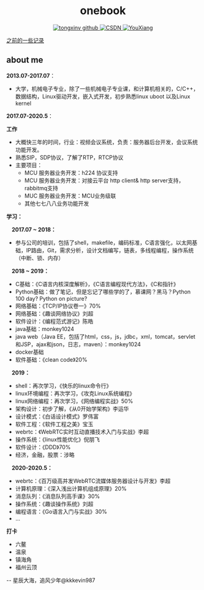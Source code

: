 <h1 align="center">
    onebook
</h1>

<p align="center">
  <a href="https://github.com/TongxinV">
    <img alt="tongxinv github" src="https://img.shields.io/badge/author-TongxinV-green.svg">
  </a>
  
  <a href="http://blog.csdn.net/tongxinv">
    <img alt="CSDN" src="https://img.shields.io/badge/CSDN-%E5%8D%9A%E5%AE%A2-ff69b4.svg">
  </a>
  
  <a href="mailto:kkkevin987@aliyun.com">
    <img src="https://img.shields.io/badge/%20kkkevin987@aliyun.com-Chat-blue.svg" alt="YouXiang">
  </a>
  
</p>

[之前的一些记录](https://github.com/TongxinV/oneBook)

about me
---
**2013.07-2017.07**：

  * 大学，机械电子专业，除了一些机械电子专业课，和计算机相关的，C/C++，数据结构，Linux驱动开发，嵌入式开发，初步熟悉linux uboot 以及Linux kernel

**2017.07-2020.5**：

**工作**

  * 大概快三年的时间，行业：视频会议系统，负责：服务器后台开发，会议系统功能开发。
  * 熟悉SIP，SDP协议，了解了RTP，RTCP协议
  * 主要项目：
    - MCU 服务器业务开发：h224 协议支持
    - MCU 服务器业务开发：对接云平台 http client& http server支持，rabbitmq支持
    - MUC 服务器业务开发：MCU业务级联
    - 其他七七八八业务功能开发
    
**学习：**

&emsp;**2017.07 ~ 2018：**
    
  * 参与公司的培训，包括了shell，makefile，编码标准，C语言强化，以太网基础，IP路由，Git，需求分析，设计文档编写，链表，多线程编程，操作系统（中断、锁、内存）
  
&emsp;**2018 ~ 2019：**
  
  * C基础：《C语言内核深度解析》，《C语言编程现代方法》，《C和指针》
  * Python基础：做了笔记，但是忘记了哪些学的了，慕课网？黑马？Python 100 day? Python on picture?
  * 网络基础：《TCP/IP协议卷一》70%
  * 网络基础：《趣谈网络协议》刘超
  * 软件设计：《编程范式游记》陈皓
  * java基础：monkey1024
  * java web（Java EE，包括了html，css，js，jdbc，xml，tomcat，servlet和JSP，ajax和json，日志，maven）：monkey1024
  * docker基础
  * 软件基础：《clean code》20%
  
&emsp;**2019：**

  * shell：再次学习，《快乐的linux命令行》
  * linux环境编程：再次学习，《攻克Linux系统编程》
  * linux网络编程：再次学习，《网络编程实战》50%
  * 架构设计：初步了解，《从0开始学架构》李运华
  * 设计模式：《白话设计模式》罗伟富
  * 软件工程：《软件工程之美》宝玉
  * webrtc：《WebRTC实时互动直播技术入门与实战》李超
  * 操作系统：《linux性能优化》倪朋飞
  * 软件设计：《DDD》70%
  * 经济，金融，股票：涉略
  
&emsp;**2020-2020.5：**

  * webrtc：《百万级高并发WebRTC流媒体服务器设计与开发》李超
  * 计算机原理：《深入浅出计算机组成原理》20%
  * 消息队列：《消息队列高手课》30%
  * 操作系统：《趣谈操作系统》刘超
  * 编程语言：《Go语言入门与实战》30%
  * ...

**打卡**

  * 六鳌
  * 温泉
  * 镇海角
  * 福州云顶
  
  -- 星辰大海，追风少年@kkkevin987

